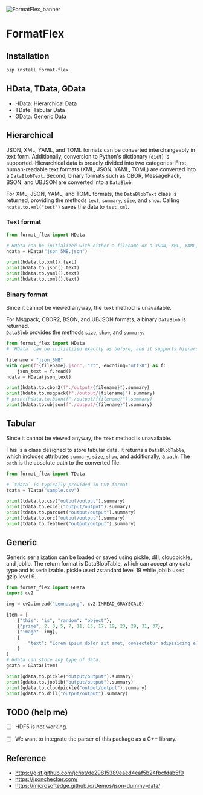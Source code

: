 
![FormatFlex_banner](https://github.com/user-attachments/assets/25669f7a-84f6-4015-8d49-7606e7816319)


# FormatFlex

## Installation

```bash
pip install format-flex
```

## HData, TData, GData

* HData: Hierarchical Data
* TDate: Tabular Data
* GData: Generic Data


## Hierarchical

JSON, XML, YAML, and TOML formats can be converted interchangeably in text form. Additionally, conversion to Python's dictionary (`dict`) is supported. Hierarchical data is broadly divided into two categories:
First, human-readable text formats (XML, JSON, YAML, TOML) are converted into a `DataBlobText`.
Second, binary formats such as CBOR, MessagePack, BSON, and UBJSON are converted into a `DataBlob`.

For XML, JSON, YAML, and TOML formats, the `DataBlobText` class is returned, providing the methods `text`, `summary`, `size`, and `show`.
Calling `hdata.to.xml("test")` saves the data to `test.xml`.

### Text format
```python
from format_flex import HData

# HData can be initialized with either a filename or a JSON, XML, YAML, or TOML string.
hdata = HData("json_5MB.json")

print(hdata.to.xml().text)
print(hdata.to.json().text)
print(hdata.to.yaml().text)
print(hdata.to.toml().text)
```

### Binary format
Since it cannot be viewed anyway, the `text` method is unavailable.

For Msgpack, CBOR2, BSON, and UBJSON formats, a binary `DataBlob` is returned.  
`DataBlob` provides the methods `size`, `show`, and `summary`.


```python
from format_flex import HData
# `HData` can be initialized exactly as before, and it supports hierarchical binary serialization to produce smaller files.

filename = "json_5MB"
with open(f"{filename}.json", "rt", encoding="utf-8") as f:
    json_text = f.read()
hdata = HData(json_text)

print(hdata.to.cbor2(f"./output/{filename}").summary)
print(hdata.to.msgpack(f"./output/{filename}").summary)
# print(hdata.to.bson(f"./output/{filename}").summary)
print(hdata.to.ubjson(f"./output/{filename}").summary)

```

## Tabular
Since it cannot be viewed anyway, the `text` method is unavailable.

This is a class designed to store tabular data. It returns a `DataBlobTable`, which includes attributes `summary`, `size`, `show`, and additionally, a `path`. The `path` is the absolute path to the converted file.

```python
from format_flex import TData

# `tdata` is typically provided in CSV format.
tdata = TData("sample.csv")

print(tdata.to.csv("output/output").summary)
print(tdata.to.excel("output/output").summary)
print(tdata.to.parquet("output/output").summary)
print(tdata.to.orc("output/output").summary)
print(tdata.to.feather("output/output").summary)
```

## Generic

Generic serialization can be loaded or saved using pickle, dill, cloudpickle, and joblib.
The return format is DataBlobTable, which can accept any data type and is serializable.
pickle used zstandard level 19 while joblib used gzip level 9.


```python
from format_flex import GData
import cv2

img = cv2.imread("Lenna.png", cv2.IMREAD_GRAYSCALE)

item = [
    {"this": "is", "random": "object"},
    {"prime", 2, 3, 5, 7, 11, 13, 17, 19, 23, 29, 31, 37},
    {"image": img},
    {
        "text": "Lorem ipsum dolor sit amet, consectetur adipisicing elit, sed do eiusmod tempor incididunt ut labore et dolore magna aliqua. Ut enim ad minim veniam, quis nostrud exercitation ullamco laboris nisi ut aliquip ex ea commodo consequat. Duis aute irure dolor in reprehenderit in voluptate velit esse cillum dolore eu fugiat nulla pariatur. Excepteur sint occaecat cupidatat non proident, sunt in culpa qui officia deserunt mollit anim id est laborum."
    }
]
# Gdata can store any type of data.
gdata = GData(item)

print(gdata.to.pickle("output/output").summary)
print(gdata.to.joblib("output/output").summary)
print(gdata.to.cloudpickle("output/output").summary)
print(gdata.to.dill("output/output").summary)

```

## TODO (help me)
- [ ] HDF5 is not working.
- [ ] We want to integrate the parser of this package as a C++ library.


## Reference

* https://gist.github.com/jcrist/de29815389eaed4eaf5b24fbcfdab5f0
* https://jsonchecker.com/
* https://microsoftedge.github.io/Demos/json-dummy-data/
